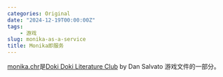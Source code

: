 ```yaml
---
categories: Original
date: "2024-12-19T00:00:00Z"
tags:
    - 游戏
slug: monika-as-a-service
title: Monika即服务
---
```


[monika.chr](monika.chr)是[Doki Doki Literature Club](https://ddlc.moe/) by Dan Salvato 游戏文件的一部分。

